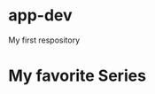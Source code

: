 # app-dev
My first respository
<html>
  <head>
  </head>
  <body>
    <h1>My favorite Series</h1>
  </body>
    </html>
